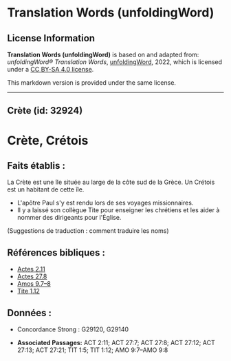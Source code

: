 # Translation Words (unfoldingWord)

## License Information

**Translation Words (unfoldingWord)** is based on and adapted from: _unfoldingWord® Translation Words_, [unfoldingWord](https://unfoldingword.org/utw), 2022, which is licensed under a [CC BY-SA 4.0 license](https://creativecommons.org/licenses/by-sa/4.0/legalcode.en).

This markdown version is provided under the same license.



--------------------------------

## Crète (id: 32924)

Crète, Crétois
==============

Faits établis :
---------------

La Crète est une île située au large de la côte sud de la Grèce. Un Crétois est un habitant de cette île.

* L'apôtre Paul s'y est rendu lors de ses voyages missionnaires.
* Il y a laissé son collègue Tite pour enseigner les chrétiens et les aider à nommer des dirigeants pour l'Église.

(Suggestions de traduction : comment traduire les noms)

Références bibliques :
----------------------

* [Actes 2\.11](https://ref.ly/Acts2:11)
* [Actes 27\.8](https://ref.ly/Acts27:8)
* [Amos 9\.7–8](https://ref.ly/Amos9:7-Amos9:8)
* [Tite 1\.12](https://ref.ly/Titus1:12)

Données :
---------

* Concordance Strong : G29120, G29140

* **Associated Passages:** ACT 2:11; ACT 27:7; ACT 27:8; ACT 27:12; ACT 27:13; ACT 27:21; TIT 1:5; TIT 1:12; AMO 9:7–AMO 9:8

